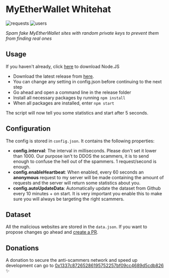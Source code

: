 # MyEtherWallet Whitehat
![requests](https://img.shields.io/badge/requests-500k-brightgreen.svg?style=flat-square) ![users](https://img.shields.io/badge/users-6-blue.svg?style=flat-square)

*Spam fake MyEtherWallet sites with random private keys to prevent them from finding real ones*

## Usage

If you haven't already, click [here](https://nodejs.org/en/download/) to download Node.JS

- Download the latest release from [here](https://github.com/MrLuit/MyEtherWalletWhitehat/archive/master.zip).
- You can change any setting in config.json before continuing to the next step
- Go ahead and open a command line in the release folder
- Install all necessary packages by running ```npm install```
- When all packages are installed, enter ```npm start```
 
The script will now tell you some statistics and start after 5 seconds.

## Configuration

The config is stored in ```config.json```. It contains the following properties:
- **config.interval**: The interval in milliseconds. Please don't set it lower than 1000. Our purpose isn't to DDOS the scammers, it is to send enough to confuse the hell out of the spammers. 1 request/second is enough.
- **config.enableHeartbeat**: When enabled, every 60 seconds an **anonymous** request to my server will be made containing the amount of requests and the server will return some statistics about you.
- **config.autoUpdateData**: Automatically update the dataset from Github every 10 minutes + on start. It is very important you enable this to make sure you will always be targeting the right scammers.

## Dataset

All the malicious websites are stored in the ```data.json```. If you want to propose changes go ahead and [create a PR](https://github.com/MrLuit/MyEtherWalletWhitehat/compare).

## Donations

A donation to secure the anti-scammers network and speed up development can go to [0x1337c87265286195752257bf09cc4689d5cdb826](https://etherscan.io/address/0x1337c87265286195752257bf09cc4689d5cdb826) :sparkles: